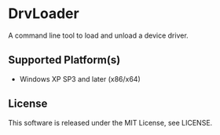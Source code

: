 DrvLoader
=========

A command line tool to load and unload a device driver.


Supported Platform(s)
-----------------
- Windows XP SP3 and later (x86/x64)


License
-----------------
This software is released under the MIT License, see LICENSE.
